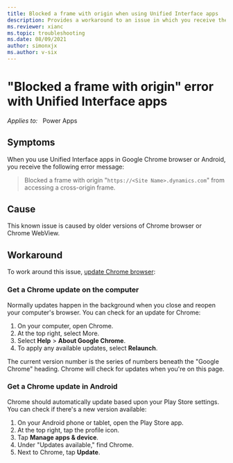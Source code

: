 ```yaml
---
title: Blocked a frame with origin when using Unified Interface apps
description: Provides a workaround to an issue in which you receive the "Blocked a frame with origin" error when you use Unified Interface apps in Google Chrome or Android.
ms.reviewer: xianc
ms.topic: troubleshooting
ms.date: 08/09/2021
author: simonxjx
ms.author: v-six
---
```

# "Blocked a frame with origin" error with Unified Interface apps

_Applies to:_ &nbsp; Power Apps

## Symptoms

When you use Unified Interface apps in Google Chrome browser or Android, you receive the following error message:

> Blocked a frame with origin "`https://<Site Name>.dynamics.com`" from accessing a cross-origin frame.

## Cause

This known issue is caused by older versions of Chrome browser or Chrome WebView.

## Workaround

To work around this issue, [update Chrome browser](https://support.google.com/chrome/answer/95414):

### Get a Chrome update on the computer

Normally updates happen in the background when you close and reopen your computer's browser. You can check for an update for Chrome:

1. On your computer, open Chrome.
1. At the top right, select More.
1. Select **Help** > **About Google Chrome**.
1. To apply any available updates, select **Relaunch**.

The current version number is the series of numbers beneath the "Google Chrome" heading. Chrome will check for updates when you're on this page.

### Get a Chrome update in Android

Chrome should automatically update based upon your Play Store settings. You can check if there's a new version available:

1. On your Android phone or tablet, open the Play Store app.
1. At the top right, tap the profile icon.
1. Tap **Manage apps & device**.
1. Under "Updates available," find Chrome.
1. Next to Chrome, tap **Update**.
